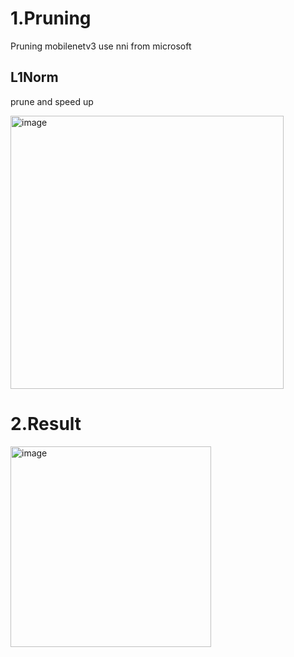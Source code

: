 # 1.Pruning
Pruning mobilenetv3
use nni from microsoft
## L1Norm
prune and speed up

<img width="437" alt="image" src="https://user-images.githubusercontent.com/75569293/145589219-df43426f-94e5-4369-81ab-eeb2f259428c.png">

# 2.Result
<img width="321" alt="image" src="https://user-images.githubusercontent.com/75569293/145586819-3d0e99f2-07e2-402a-adf1-1925d44dc11f.png">
